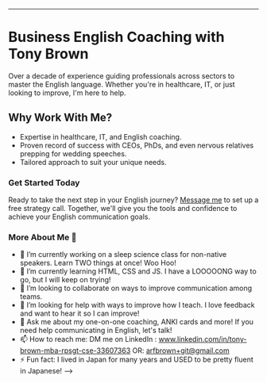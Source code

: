 ---

# Business English Coaching with Tony Brown

Over a decade of experience guiding professionals across sectors to master the English language. Whether you're in healthcare, IT, or just looking to improve, I'm here to help.

## Why Work With Me?

* Expertise in healthcare, IT, and English coaching.
* Proven record of success with CEOs, PhDs, and even nervous relatives prepping for wedding speeches.
* Tailored approach to suit your unique needs.

### Get Started Today

Ready to take the next step in your English journey? [Message me](mailto:arfbrown+git@gmail.com) to set up a free strategy call. Together, we'll give you the tools and confidence to achieve your English communication goals.
### More About Me 👋

- 🔭 I’m currently working on a sleep science class for non-native speakers. Learn TWO things at once! Woo Hoo!
- 🌱 I’m currently learning HTML, CSS and JS. I have a LOOOOONG way to go, but I will keep on trying!
- 👯 I’m looking to collaborate on ways to improve communication among teams. 
- 🤔 I’m looking for help with ways to improve how I teach. I love feedback and want to hear it so I can improve!
- 💬 Ask me about my one-on-one coaching, ANKI cards and more! If you need help communicating in English, let's talk!
- 📫 How to reach me: DM me on LinkedIn : www.linkedin.com/in/tony-brown-mba-rpsgt-cse-33607363 OR: arfbrown+git@gmail.com
- ⚡ Fun fact: I lived in Japan for many years and USED to be pretty fluent in Japanese!
-->
<!--
